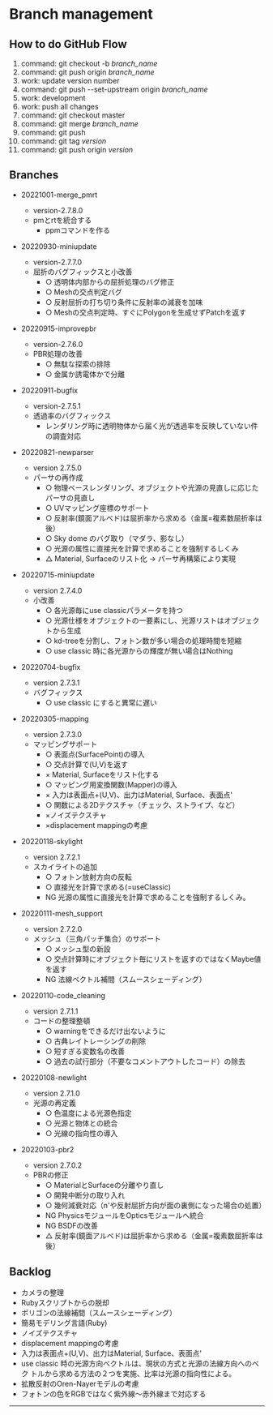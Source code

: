 # Branch management

## How to do GitHub Flow

1.  command: git checkout -b _branch_name_
2.  command: git push origin _branch_name_
3.  work: update version number
4.  command: git push --set-upstream origin _branch_name_
5.  work: development
6.  work: push all changes
7.  command: git checkout master
8.  command: git merge _branch_name_
9.  command: git push
10. command: git tag _version_
11. command: git push origin _version_


## Branches

* 20221001-merge_pmrt
    - version-2.7.8.0
    - pmとrtを統合する
        - ppmコマンドを作る

* 20220930-miniupdate
    - version-2.7.7.0
    - 屈折のバグフィックスと小改善
        - ○ 透明体内部からの屈折処理のバグ修正
        - ○ Meshの交点判定バグ
        - ○ 反射屈折の打ち切り条件に反射率の減衰を加味
        - ○ Meshの交点判定時、すぐにPolygonを生成せずPatchを返す

* 20220915-improvepbr
    - version-2.7.6.0
    - PBR処理の改善
        - ○ 無駄な探索の排除
        - ○ 金属か誘電体かで分離

* 20220911-bugfix
    - version-2.7.5.1
    - 透過率のバグフィックス
        - レンダリング時に透明物体から届く光が透過率を反映していない件の調査対応

* 20220821-newparser
    - version 2.7.5.0
    - パーサの再作成
        - ○ 物理ベースレンダリング、オブジェクトや光源の見直しに応じたパーサの見直し
        - ○ UVマッピング座標のサポート
        - ○ 反射率(鏡面アルベド)は屈折率から求める（金属=複素数屈折率は後）
        - ○ Sky dome のバグ取り（マダラ、影なし）
        - ○ 光源の属性に直接光を計算で求めることを強制するしくみ
        - △ Material, Surfaceのリスト化 -> パーサ再構築により実現


* 20220715-miniupdate
    - version 2.7.4.0
    - 小改善
        - ○ 各光源毎にuse classicパラメータを持つ
        - ○ 光源仕様をオブジェクトの一要素にし、光源リストはオブジェクトから生成
        - ○ kd-treeを分割し、フォトン数が多い場合の処理時間を短縮
        - ○ use classic 時に各光源からの輝度が無い場合はNothing

* 20220704-bugfix
    - version 2.7.3.1
    - バグフィックス
        - ○ use classic にすると異常に遅い
        
* 20220305-mapping
    - version 2.7.3.0
    - マッピングサポート
        - ○ 表面点(SurfacePoint)の導入
        - ○ 交点計算で(U,V)を返す
        - × Material, Surfaceをリスト化する
        - ○ マッピング用変換関数(Mapper)の導入
        - × 入力は表面点+(U,V)、出力はMaterial, Surface、表面点'
        - ○ 関数による2Dテクスチャ（チェック、ストライプ、など）
        - ×ノイズテクスチャ
        - ×displacement mappingの考慮

* 20220118-skylight
    - version 2.7.2.1
    - スカイライトの追加
        - ○ フォトン放射方向の反転
        + ○ 直接光を計算で求める(=useClassic)
        - NG 光源の属性に直接光を計算で求めることを強制するしくみ。

* 20220111-mesh_support
    - version 2.7.2.0
    - メッシュ（三角パッチ集合）のサポート
        - ○ メッシュ型の新設
        - ○ 交点計算時にオブジェクト毎にリストを返すのではなくMaybe値を返す
        - NG 法線ベクトル補間（スムースシェーディング）

* 20220110-code_cleaning
    - version 2.7.1.1
    - コードの整理整頓
        - ○ warningをできるだけ出ないように
        - ○ 古典レイトレーシングの削除
        - ○ 短すぎる変数名の改善
        - ○ 過去の試行部分（不要なコメントアウトしたコード）の除去

* 20220108-newlight
    - version 2.7.1.0
    - 光源の再定義
        - ○ 色温度による光源色指定
        - ○ 光源と物体との統合
        - ○ 光線の指向性の導入

* 20220103-pbr2
    - version 2.7.0.2
    - PBRの修正
        - ○ MaterialとSurfaceの分離やり直し
        - ○ 開発中断分の取り入れ
        - ○ 幾何減衰対応（n'や反射屈折方向が面の裏側になった場合の処置）
        - NG PhysicsモジュールをOpticsモジュールへ統合
        - NG BSDFの改善
        - △ 反射率(鏡面アルベド)は屈折率から求める（金属=複素数屈折率は後）


## Backlog

- カメラの整理
- Rubyスクリプトからの脱却
- ポリゴンの法線補間（スムースシェーディング）
- 簡易モデリング言語(Ruby)
- ノイズテクスチャ
- displacement mappingの考慮
- 入力は表面点+(U,V)、出力はMaterial, Surface、表面点'
- use classic 時の光源方向ベクトルは、現状の方式と光源の法線方向へのベク
  トルから求める方法の２つを実施、比率は光源の指向性による。
- 拡散反射のOren-Nayerモデルの考慮
- フォトンの色をRGBではなく紫外線〜赤外線まで対応する

---
